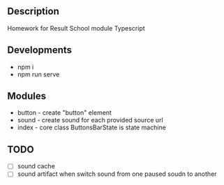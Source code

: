 ## Description
Homework for Result School module Typescript

## Developments

* npm i
* npm run serve

## Modules

* button - create "button" element
* sound - create sound for each provided source url
* index - core class ButtonsBarState is state machine

## TODO
- [ ] sound cache
- [ ] sound artifact when switch sound from one paused soudn to another
